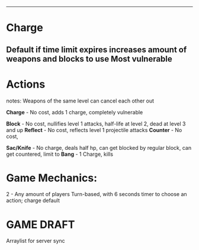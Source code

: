 ----------------
# Charge
Default if time limit expires
increases amount of weapons and blocks to use
Most vulnerable
----------------
# Actions 
notes:
Weapons of the same level can cancel each other out 

**Charge** - No cost, adds 1 charge, completely vulnerable

**Block** - No cost, nullifies level 1 attacks, half-life at level 2, dead at level 3 and up
**Reflect** - No cost, reflects level 1 projectile attacks
**Counter** - No cost, 

**Sac/Knife** - No charge, deals half hp, can get blocked by regular block, can get countered, limit to 
**Bang** - 1 Charge, kills

# Game Mechanics:
2 - Any amount of players
Turn-based, with 6 seconds timer to choose an action; charge default

# GAME DRAFT
Arraylist for server sync